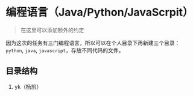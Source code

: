 # 编程语言（Java/Python/JavaScrpit）
> 在这里可以添加额外的约定  

因为这次的任务有三门编程语言，所以可以在个人目录下再新建三个目录：`python`, `java`, `javascript`，存放不同代码的文件。  

## 目录结构
1. yk（杨凯）  